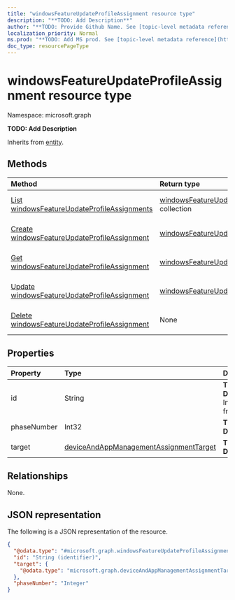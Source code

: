 ```yaml
---
title: "windowsFeatureUpdateProfileAssignment resource type"
description: "**TODO: Add Description**"
author: "**TODO: Provide Github Name. See [topic-level metadata reference](https://msgo.azurewebsites.net/add/document/guidelines/metadata.html#topic-level-metadata)**"
localization_priority: Normal
ms.prod: "**TODO: Add MS prod. See [topic-level metadata reference](https://msgo.azurewebsites.net/add/document/guidelines/metadata.html#topic-level-metadata)**"
doc_type: resourcePageType
---
```


# windowsFeatureUpdateProfileAssignment resource type

Namespace: microsoft.graph

**TODO: Add Description**


Inherits from [entity](../resources/entity.md).

## Methods
|Method|Return type|Description|
|:---|:---|:---|
|[List windowsFeatureUpdateProfileAssignments](../api/intune-windowsfeatureupdateprofileassignment-list.md)|[windowsFeatureUpdateProfileAssignment](../resources/intune-windowsfeatureupdateprofileassignment.md) collection|Get a list of the [windowsFeatureUpdateProfileAssignment](../resources/windowsfeatureupdateprofileassignment.md) objects and their properties.|
|[Create windowsFeatureUpdateProfileAssignment](../api/intune-windowsfeatureupdateprofileassignment-create.md)|[windowsFeatureUpdateProfileAssignment](../resources/intune-windowsfeatureupdateprofileassignment.md)|Create a new [windowsFeatureUpdateProfileAssignment](../resources/intune-windowsfeatureupdateprofileassignment.md) object.|
|[Get windowsFeatureUpdateProfileAssignment](../api/intune-windowsfeatureupdateprofileassignment-get.md)|[windowsFeatureUpdateProfileAssignment](../resources/intune-windowsfeatureupdateprofileassignment.md)|Read the properties and relationships of a [windowsFeatureUpdateProfileAssignment](../resources/intune-windowsfeatureupdateprofileassignment.md) object.|
|[Update windowsFeatureUpdateProfileAssignment](../api/intune-windowsfeatureupdateprofileassignment-update.md)|[windowsFeatureUpdateProfileAssignment](../resources/intune-windowsfeatureupdateprofileassignment.md)|Update the properties of a [windowsFeatureUpdateProfileAssignment](../resources/intune-windowsfeatureupdateprofileassignment.md) object.|
|[Delete windowsFeatureUpdateProfileAssignment](../api/intune-windowsfeatureupdateprofileassignment-delete.md)|None|Deletes a [windowsFeatureUpdateProfileAssignment](../resources/intune-windowsfeatureupdateprofileassignment.md) object.|

## Properties
|Property|Type|Description|
|:---|:---|:---|
|id|String|**TODO: Add Description** Inherited from [entity](../resources/entity.md)|
|phaseNumber|Int32|**TODO: Add Description**|
|target|[deviceAndAppManagementAssignmentTarget](../resources/intune-deviceandappmanagementassignmenttarget.md)|**TODO: Add Description**|

## Relationships
None.

## JSON representation
The following is a JSON representation of the resource.
<!-- {
  "blockType": "resource",
  "keyProperty": "id",
  "@odata.type": "microsoft.graph.windowsFeatureUpdateProfileAssignment",
  "baseType": "microsoft.graph.entity",
  "openType": false
}
-->
``` json
{
  "@odata.type": "#microsoft.graph.windowsFeatureUpdateProfileAssignment",
  "id": "String (identifier)",
  "target": {
    "@odata.type": "microsoft.graph.deviceAndAppManagementAssignmentTarget"
  },
  "phaseNumber": "Integer"
}
```

